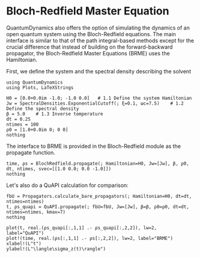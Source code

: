 # Bloch-Redfield Master Equation

QuantumDynamics also offers the option of simulating the dynamics of an open quantum system using the Bloch-Redfield equations. The main interface is similar to that of the path integral-based methods except for the crucial difference that instead of building on the forward-backward propagator, the Bloch-Redfield Master Equations (BRME) uses the Hamiltonian.

First, we define the system and the spectral density describing the solvent
```@example brme_eg1
using QuantumDynamics
using Plots, LaTeXStrings

H0 = [0.0+0.0im -1.0; -1.0 0.0]   # 1.1 Define the system Hamiltonian
Jw = SpectralDensities.ExponentialCutoff(; ξ=0.1, ωc=7.5)    # 1.2 Define the spectral density
β = 5.0    # 1.3 Inverse temperature
dt = 0.25
ntimes = 100
ρ0 = [1.0+0.0im 0; 0 0]
nothing
```

The interface to BRME is provided in the Bloch-Redfield module as the propagate function.
```@example brme_eg1
time, ρs = BlochRedfield.propagate(; Hamiltonian=H0, Jw=[Jw], β, ρ0, dt, ntimes, svec=[[1.0 0.0; 0.0 -1.0]])
nothing
```

Let's also do a QuAPI calculation for comparison:
```@example brme_eg1
fbU = Propagators.calculate_bare_propagators(; Hamiltonian=H0, dt=dt, ntimes=ntimes)
t, ρs_quapi = QuAPI.propagate(; fbU=fbU, Jw=[Jw], β=β, ρ0=ρ0, dt=dt, ntimes=ntimes, kmax=7)
nothing
```

```@example brme_eg1
plot(t, real.(ρs_quapi[:,1,1] .- ρs_quapi[:,2,2]), lw=2, label="QuAPI")
plot!(time, real.(ρs[:,1,1] .- ρs[:,2,2]), lw=2, label="BRME")
xlabel!(L"t")
ylabel!(L"\langle\sigma_z(t)\rangle")
```
